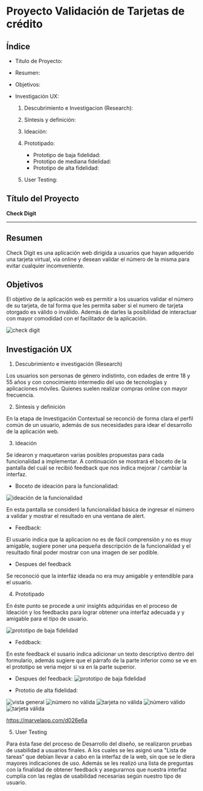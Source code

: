 
# Proyecto Validación de Tarjetas de crédito
## Índice

* Titulo de Proyecto:
* Resumen:
* Objetivos:
* Investigación UX:

    1. Descubrimiento e Investigacion (Research):
    2. Síntesis y definición:
    3. Ideación:
    4. Prototipado:
     
       * Prototipo de baja fidelidad:
       * Prototipo de mediana fidelidad:
       * Prototipo de alta fidelidad:


    5. User Testing:

## Título del Proyecto
  **Check Digit**

***

## Resumen

Check Digit es una aplicación web dirigida a usuarios que hayan adquerido una tarjeta virtual, via online y desean validar el número de la misma para evitar cualquier incomveniente.

## Objetivos

El objetivo de la aplicación web es permitir a los usuarios validar el número de su tarjeta, de tal forma que les permita saber si el numero de tarjeta otorgado es válido o inválido. Además de darles la posibilidad de interactuar con mayor comodidad con el facilitador de la aplicación.


![check digit](img/Captura.PNG)

## Investigación UX
   1. Descubrimiento e investigación (Research)

Los usuarios son personas de género indistinto, con edades de entre 18 y 55 años y con conocimiento intermedio del uso de tecnologías y aplicaciones móviles. Quienes suelen realizar compras online con mayor frecuencia.

  2. Síntesis y definición

En la etapa de Investigación Contextual se reconció de forma clara el perfil común de un usuario, además de sus necesidades para idear el desarrollo de la aplicación web.

  3. Ideación

Se idearon y maquetaron varias posibles propuestas para cada funcionalidad a implementar. A continuación se mostrará el boceto de la pantalla del cuál se  recibió feedback que nos indica mejorar / cambiar la interfaz.
  
  * Boceto de ideación para la funcionalidad: 

  ![ideación de la funcionalidad](img/ideacion.jpeg)
     
En esta pantalla se consideró la funcionalidad básica de ingresar el número a validar y mostrar el resultado en una ventana de alert.

  * Feedback:

El usuario indica que la aplicacion no es de fácil comprensión y no es muy amigable, sugiere poner una pequeña descripción de la funcionalidad y el resultado final poder mostrar con una imagen de ser podible.

 * Despues del feedback

Se reconoció que la interfáz ideada no era muy amigable y entendible para el usuario.

 4. Prototipado

En éste punto se procede a unir insights adquiridas en el proceso de Ideación y los feedbacks para lograr obtener una interfaz adecuada y y amigable para el tipo de usuario.

![prototipo de baja fidelidad](img/prot-baja.jpeg)

  * Feddback:

En este feedback el susario indica adicionar un texto descriptivo dentro del formulario, además sugiere que el párrafo de la parte inferior como se ve en el prototipo se veria mejor si va en la parte superior.

* Despues del feedback:
![prototipo de baja fidelidad](img/feedback.jpeg)


* Prototio de alta fidelidad:

![vista general](img/uno.PNG)
![número no válida](img/noValido.PNG)
![tarjeta no válida](img/tres.PNG)
![número válido](img/valido.PNG)
![tarjeta válida](img/dos.PNG)

https://marvelapp.com/d026e6a


5. User Testing

Para ésta fase del proceso de Desarrollo del diseño, se realizaron pruebas de usabilidad a usuarios finales. A los cuales se les asignó una "Lista de tareas" que debían llevar a cabo en la interfaz de la web, sin que se le diera mayores indicaciones de uso. Además se les realizó una lista de preguntas con la finalidad de obtener feedback y asegurarnos que nuestra interfaz cumplía con las reglas de usabilidad necesarias según nuestro tipo de usuario.


